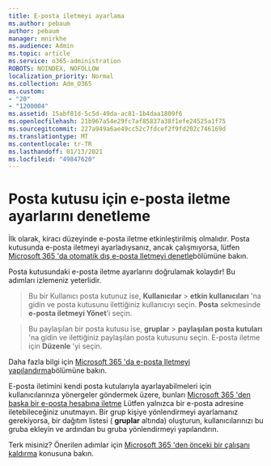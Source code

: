 ```yaml
---
title: E-posta iletmeyi ayarlama
ms.author: pebaum
author: pebaum
manager: mnirkhe
ms.audience: Admin
ms.topic: article
ms.service: o365-administration
ROBOTS: NOINDEX, NOFOLLOW
localization_priority: Normal
ms.collection: Adm_O365
ms.custom:
- "20"
- "1200004"
ms.assetid: 15abf81d-5c5d-49da-ac81-1b4daa1809f6
ms.openlocfilehash: 21b967a54e29fc7af85837a38f1efe24525a1f75
ms.sourcegitcommit: 227a949a6ae49cc52c7fdcef2f9fd202c746169d
ms.translationtype: MT
ms.contentlocale: tr-TR
ms.lasthandoff: 01/13/2021
ms.locfileid: "49847620"
---
```

# <a name="check-the-email-forwarding-settings-for-a-mailbox"></a>Posta kutusu için e-posta iletme ayarlarını denetleme

İlk olarak, kiracı düzeyinde e-posta iletme etkinleştirilmiş olmalıdır. Posta kutusunda e-posta iletmeyi ayarladıysanız, ancak çalışmıyorsa, lütfen [Microsoft 365 'da otomatik dış e-posta Iletmeyi denetle](https://docs.microsoft.com/microsoft-365/security/office-365-security/external-email-forwarding?view=o365-worldwide)bölümüne bakın.

Posta kutusundaki e-posta iletme ayarlarını doğrulamak kolaydır! Bu adımları izlemeniz yeterlidir.
  
> Bu bir Kullanıcı posta kutunuz ise, **Kullanıcılar** \> **etkin kullanıcıları** 'na gidin ve posta kutusunu ilettiğiniz kullanıcıyı seçin. **Posta** sekmesinde **e-posta iletmeyi Yönet**'i seçin.

> Bu paylaşılan bir posta kutusu ise, **gruplar** \> **paylaşılan posta kutuları** 'na gidin ve ilettiğiniz paylaşılan posta kutusunu seçin. E-posta iletme için **Düzenle** 'yi seçin.

Daha fazla bilgi için [Microsoft 365 'da e-posta Iletmeyi yapılandırma](https://docs.microsoft.com/microsoft-365/admin/email/configure-email-forwarding)bölümüne bakın.
  
E-posta iletimini kendi posta kutularıyla ayarlayabilmeleri için kullanıcılarınıza yönergeler göndermek üzere, bunları [Microsoft 365 'den başka bir e-posta hesabına iletme](https://support.office.com/article/Forward-email-from-Office-365-to-another-email-account-1ed4ee1e-74f8-4f53-a174-86b748ff6a0e) Lütfen yalnızca bir e-posta adresine iletebileceğiniz unutmayın. Bir grup kişiye yönlendirmeyi ayarlamanız gerekiyorsa, bir dağıtım listesi ( **gruplar** altında) oluşturun, kullanıcılarınızı bu gruba ekleyin ve ardından bu gruba yönlendirmeyi yapılandırın.
  
Terk misiniz? Önerilen adımlar için [Microsoft 365 'den önceki bir çalışanı kaldırma](https://docs.microsoft.com/microsoft-365/admin/add-users/remove-former-employee) konusuna bakın.